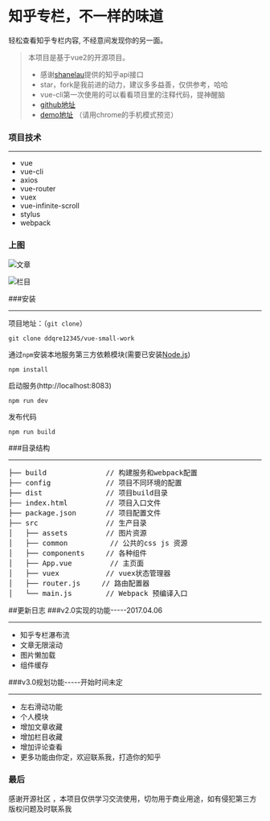 # 知乎专栏，不一样的味道
轻松查看知乎专栏内容, 不经意间发现你的另一面。
>  本项目是基于vue2的开源项目。
>*  感谢[shanelau](https://github.com/shanelau/zhihu)提供的知乎api接口
>*  star，fork是我前进的动力，建议多多益善，仅供参考，哈哈
>*  vue-cli第一次使用的可以看看项目里的注释代码，提神醒脑
>*  [github地址](https://github.com/ddqre12345/vue-small-work)
>*  [demo地址](http://118.89.226.181:1000) （请用chrome的手机模式预览）

### 项目技术
***
*  vue
*  vue-cli
*  axios
*  vue-router
*  vuex
*  vue-infinite-scroll
*  stylus
*  webpack
### 上图
![文章](https://raw.githubusercontent.com/ddqre12345/vue-small-work/master/static/zhihu.gif)

![栏目](https://raw.githubusercontent.com/ddqre12345/vue-small-work/master/static/zhihu2.gif)

###安装
***
项目地址：（`git clone`）
```shell
git clone ddqre12345/vue-small-work
```
通过`npm`安装本地服务第三方依赖模块(需要已安装[Node.js](Node.js))
```
npm install
```
启动服务(http://localhost:8083)
```
npm run dev
```
发布代码
```
npm run build
```
###目录结构
***
<pre>
├── build              // 构建服务和webpack配置
├── config             // 项目不同环境的配置
├── dist               // 项目build目录
├── index.html         // 项目入口文件
├── package.json       // 项目配置文件
├── src                // 生产目录
│   ├── assets         // 图片资源
│   ├── common          // 公共的css js 资源
│   ├── components     // 各种组件
│   ├── App.vue         // 主页面 
│   ├── vuex           // vuex状态管理器
│   ├── router.js     // 路由配置器
│   └── main.js        // Webpack 预编译入口
</pre>

##更新日志
###v2.0实现的功能-----2017.04.06
***
* 知乎专栏瀑布流
* 文章无限滚动
* 图片懒加载
* 组件缓存


###v3.0规划功能-----开始时间未定
***
* 左右滑动功能
* 个人模块
* 增加文章收藏
* 增加栏目收藏
* 增加评论查看
* 更多功能由你定，欢迎联系我，打造你的知乎

### 最后

感谢开源社区 ，本项目仅供学习交流使用，切勿用于商业用途，如有侵犯第三方版权问题及时联系我


 

 



 

